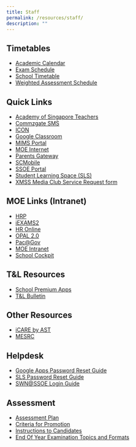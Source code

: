 ```yaml
---
title: Staff
permalink: /resources/staff/
description: ""
---
```

Timetables
----------

*   [Academic Calendar](https://calendar.google.com/calendar/u/0/embed?src=c_k7p87vuspth3eedj4n2mair55g@group.calendar.google.com&ctz=Asia/Singapore)
*   [Exam Schedule](/files/Timetable/EOY_Timetable_2022_sch%20website_28Sept.pdf)
*   [School Timetable](/resources/students/timetables/school-timetable) 
*   [Weighted Assessment Schedule](https://docs.google.com/spreadsheets/d/1GviWZeYlra1BgRd3xR9lwSSFl-U_ycNAI1TrhZOIo74/edit#gid=1319614797)

Quick Links
-----------
*   [Academy of Singapore Teachers](https://academyofsingaporeteachers.moe.edu.sg/)
*   [Commzgate SMS](https://portal.commzgate.com/)
*   [ICON](https://icon.moe.edu.sg/)
*   [Google Classroom](https://classroom.google.com/)
*   [MIMS Portal](http://mims.moe.gov.sg/)  
*   [MOE Internet](https://www.moe.gov.sg/)
*   [Parents Gateway](https://pg.moe.edu.sg/)  
*   [SCMobile](https://scmobile.moe.edu.sg/login)
*   [SSOE Portal](https://ssoe2.moe.edu.sg/sp)
*   [Student Learning Space (SLS)](https://vle.learning.moe.edu.sg/login)
*   [XMSS Media Club Service Request form](https://docs.google.com/forms/d/e/1FAIpQLScWvF2EV-frqUT1dH3xXSyeeYiGlzmA1ArUCo8sYUgERuOljA/viewform?usp=sf_link)

MOE Links (Intranet)
--------------------
*   [HRP](https://www.hrp.gov.sg/hrp/#/)
*   [iEXAMS2](https://iexams.seab.gov.sg/sso/login?service=https%3A%2F%2Fiexams.seab.gov.sg%2Fsso%2Foauth2.0%2FcallbackAuthorize%3Fclient_id%3Diexams2-prod%26redirect_uri%3Dhttps%253A%252F%252Fiexams.seab.gov.sg%252Fiexams2%252Flogin%252Foauth2%252Fcode%252Fiexams2-prod%26response_type%3Dcode%26client_name%3DCasOAuthClient)
*   [HR Online](https://intranet.moe.gov.sg/hronline/Pages/Home.aspx)
*   [OPAL 2.0](https://idm.opal2.moe.edu.sg/)
*   [Pac@Gov](https://www.hrp.gov.sg/hrp/#/)
*   [MOE Intranet](https://intranet.moe.gov.sg/Pages/Home.aspx)
*   [School Cockpit](https://schoolcockpit.moe.gov.sg/CP/scapp/security)




T&L Resources
-------------
*   [School Premium Apps](/resources/staff/tnl-resources/school-premium-apps)
*   [T&L Bulletin](https://sites.google.com/xinminss.edu.sg/tlbulletin-2020/home?pli=1)

Other Resources
---------------

*   [iCARE by AST](https://academyofsingaporeteachers.moe.edu.sg/olive/icare/resources)
*   [MESRC](https://www.mesrc.net/)

Helpdesk
--------
*   [Google Apps Password Reset Guide](https://xinminsec-moe-edu-sg-admin.cwp.sg/resources/staff/helpdesk/google-apps-password-reset-guide)
*   [SLS Password Reset Guide](https://static.learning.moe.edu.sg/sls-user-guide/vle/logintroubleshooting/index.html)
*   [SWN@SSOE Login Guide](https://xinminsec-moe-edu-sg-admin.cwp.sg/resources/staff/helpdesk/swn-at-ssoe-login-guide)

Assessment
----------

*   [Assessment Plan](/resources/students/assessment/assessment-plan-2021)
*   [Criteria for Promotion](/resources/students/assessment/criteria-for-promotion)
*   [Instructions to Candidates](/resources/students/assessment/instructions-to-candidates)
*   [End Of Year Examination Topics and Formats](/resources/students/assessment/end-of-year-examination-topics-and-formats)